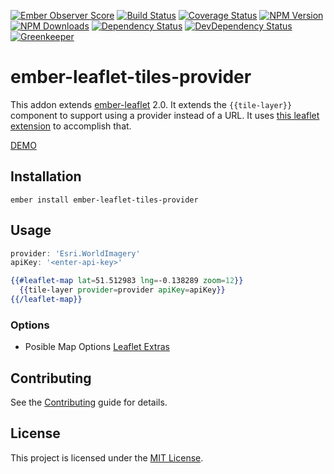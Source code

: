 [![Ember Observer Score](http://emberobserver.com/badges/ember-leaflet-tiles-provider.svg)](http://emberobserver.com/addons/ember-leaflet-tiles-provider)
[![Build Status](https://travis-ci.org/devotox/ember-leaflet-tiles-provider.svg)](http://travis-ci.org/devotox/ember-leaflet-tiles-provider)
[![Coverage Status](https://codecov.io/gh/devotox/ember-leaflet-tiles-provider/branch/master/graph/badge.svg)](https://codecov.io/gh/devotox/ember-leaflet-tiles-provider)
[![NPM Version](https://badge.fury.io/js/ember-leaflet-tiles-provider.svg)](http://badge.fury.io/js/ember-leaflet-tiles-provider)
[![NPM Downloads](https://img.shields.io/npm/dm/ember-leaflet-tiles-provider.svg)](https://www.npmjs.org/package/ember-leaflet-tiles-provider)
[![Dependency Status](https://david-dm.org/poetic/ember-leaflet-tiles-provider.svg)](https://david-dm.org/poetic/ember-leaflet-tiles-provider)
[![DevDependency Status](https://david-dm.org/poetic/ember-leaflet-tiles-provider/dev-status.svg)](https://david-dm.org/poetic/ember-leaflet-tiles-provider#info=devDependencies)
[![Greenkeeper](https://badges.greenkeeper.io/devotox/ember-leaflet-tiles-provider.svg)](https://greenkeeper.io/)

ember-leaflet-tiles-provider
==============================================================================

This addon extends [ember-leaflet](http://www.ember-leaflet.com/) 2.0. It extends the `{{tile-layer}}` component to support using a provider instead of a URL.
It uses [this leaflet extension](https://github.com/leaflet-extras/leaflet-providers) to accomplish that.

[DEMO](https://devotox.github.io/ember-leaflet-tiles-provider)

Installation
------------------------------------------------------------------------------

```
ember install ember-leaflet-tiles-provider
```

Usage
------------------------------------------------------------------------------

```javascript
provider: 'Esri.WorldImagery'
apiKey: '<enter-api-key>'
````

```hbs
{{#leaflet-map lat=51.512983 lng=-0.138289 zoom=12}}
  {{tile-layer provider=provider apiKey=apiKey}}
{{/leaflet-map}}
```

### Options
* Posible Map Options [Leaflet Extras](http://leaflet-extras.github.io/leaflet-providers/preview/index.html)

Contributing
------------------------------------------------------------------------------

See the [Contributing](CONTRIBUTING.md) guide for details.

License
------------------------------------------------------------------------------

This project is licensed under the [MIT License](LICENSE.md).

